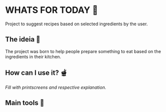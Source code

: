 # WHATS FOR TODAY 🍴
Project to suggest recipes based on selected ingredients by the user.

## The ideia 🥗
The project was born to help people prepare something to eat based on the ingredients in their kitchen.

## How can I use it? 🫕
<i>Fill with printscreens and respective explanation.</i>

## Main tools 🥞
